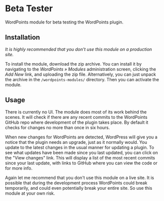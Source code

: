 Beta Tester
===========

WordPoints module for beta testing the WordPoints plugin.

## Installation ##

*It is highly recommended that you don't use this module on a production site.*

To install the module, download the zip archive. You can install it by navigating to
the _WordPoints » Modules_ administration screen, clicking the _Add New_ link, and
uploading the zip file. Alternatively, you can just unpack the archive in
the `/wordpoints-modules/` directory. Then you can activate the module.

## Usage ##

There is currently no UI. The module does most of its work behind the scenes. It will
check if there are any recent commits to the WordPoints GitHub repo where development
of the plugin takes place. By default it checks for changes no more than once in six
hours.

When new changes for WordPoints are detected, WordPress will give you a notice that
the plugin needs an upgrade, just as it normally would. You update to the latest
changes in the usual manner for updating a plugin. To see what updates have been
made since you last updated, you can click on the "View changes" link. This will
display a list of the most recent commits since your last update, with links to
GitHub where you can view the code or for more info.

Again let me recommend that you don't use this module on a live site. It is possible
that during the development process WordPoints could break temporarily, and could
even potentially break your entire site. So use this module at your own risk.
